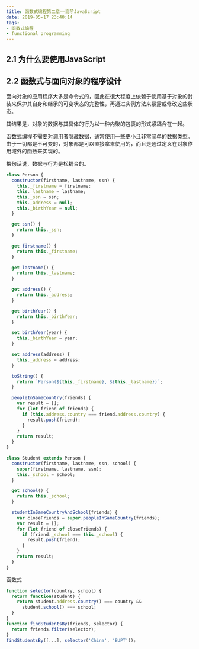 ```yaml
---
title: 函数式编程第二章——高阶JavaScript
date: 2019-05-17 23:40:14
tags:
- 函数式编程
- functional programming
---
```


## 2.1 为什么要使用JavaScript

## 2.2 函数式与面向对象的程序设计

面向对象的应用程序大多是命令式的，因此在很大程度上依赖于使用基于对象的封装来保护其自身和继承的可变状态的完整性，再通过实例方法来暴露或修改这些状态。

其结果是，对象的数据与其具体的行为以一种内聚的包裹的形式紧耦合在一起。

函数式编程不需要对调用者隐藏数据，通常使用一些更小且非常简单的数据类型。由于一切都是不可变的，对象都是可以直接拿来使用的，而且是通过定义在对象作用域外的函数来实现的。

换句话说，数据与行为是松耦合的。

```javascript
class Person {
  constructor(firstname, lastname, ssn) {
    this._firstname = firstname;
    this._lastname = lastname;
    this._ssn = ssn;
    this._address = null;
    this._birthYear = null;
  }

  get ssn() {
    return this._ssn;
  }

  get firstname() {
    return this._firstname;
  }

  get lastname() {
    return this._lastname;
  }

  get address() {
    return this._address;
  }

  get birthYear() {
    return this._birthYear;
  }

  set birthYear(year) {
    this._birthYear = year;
  }

  set address(address) {
    this._address = address;
  }

  toString() {
    return `Person(${this._firstname}, ${this._lastname})`;
  }

  peopleInSameCountry(friends) {
    var result = [];
    for (let friend of friends) {
      if (this.address.country === friend.address.country) {
        result.push(friend);
      }
    }
    return result;
  }
}

class Student extends Person {
  constructor(firstname, lastname, ssn, school) {
    super(firstname, lastname, ssn);
    this._school = school;
  }

  get school() {
    return this._school;
  }

  studentInSameCountryAndSchool(friends) {
    var closeFriends = super.peopleInSameCountry(friends);
    var result = [];
    for (let friend of closeFriends) {
      if (friend._school === this._school) {
        result.push(friend);
      }
    }
    return result;
  }
}
```

函数式

```javascript
function selector(country, school) {
  return function(student) {
    return student.address.country() === country &&
      student.school() === school;
  }
}
function findStudentsBy(friends, selector) {
  return friends.filter(selector);
}
findStudentsBy([...], selector('China', 'BUPT'));
```
